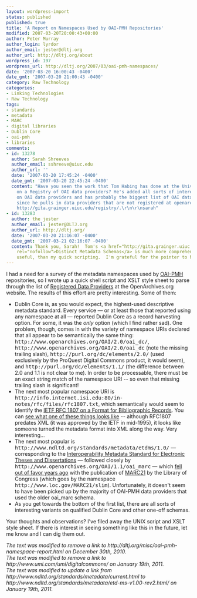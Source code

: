 ```yaml
---
layout: wordpress-import
status: published
published: true
title: 'A Report on Namespaces Used by OAI-PMH Repositories'
modified: 2007-03-20T20:00:43+00:00
author: Peter Murray
author_login: lyrdor
author_email: jester@dltj.org
author_url: http://dltj.org/about
wordpress_id: 197
wordpress_url: http://dltj.org/2007/03/oai-pmh-namespaces/
date: '2007-03-20 16:00:43 -0400'
date_gmt: '2007-03-20 21:00:43 -0400'
category: Raw Technology
categories:
- Linking Technologies
- Raw Technology
tags:
- standards
- metadata
- MARC
- digital libraries
- Dublin Core
- oai-pmh
- libraries
comments:
- id: 13278
  author: Sarah Shreeves
  author_email: sshreeve@uiuc.edu
  author_url: ''
  date: '2007-03-20 17:45:24 -0400'
  date_gmt: '2007-03-20 22:45:24 -0400'
  content: "Have you seen the work that Tom Habing has done at the University of Illinois
    on a Registry of OAI data providers? He's added all sorts of interesting reports
    on OAI data providers and has probably the biggest list of OAI data providers
    since he pulls in data providers that are not registered at openarchives.org.\r\n\r\nSee
    http://gita.grainger.uiuc.edu/registry/.\r\n\r\nsarah"
- id: 13283
  author: the jester
  author_email: jester@DLTJ.org
  author_url: http://dltj.org/
  date: '2007-03-20 21:16:07 -0400'
  date_gmt: '2007-03-21 02:16:07 -0400'
  content: Thank you, Sarah!  Tom's <a href="http://gita.grainger.uiuc.edu/registry/ListSchemas.asp"
    rel="nofollow">Distinct Metadata Schemas</a> is much more comprehensive, and more
    useful, than my quick scripting.  I'm grateful for the pointer to his work.
---
```

<p>I had a need for a survey of the metadata namespaces used by <a href="http://www.openarchives.org/pmh/" title="Open Archives Initiative Protocol for Metadata Harvesting homepage">OAI-PMH</a> repositories, so I wrote up a quick shell script and XSLT style sheet to parse through the list of <a href="http://www.openarchives.org/Register/BrowseSites" title="Registered OAI-PMH Data Providers">Registered Data Providers</a> at the OpenArchives.org website.  The <span class="removed_link" title="http://dltj.org/misc/oai-pmh-namespace-report.html">results of this effort</span> are pretty interesting.  Some of them:</p>
<ul>
<li>Dublin Core is, as you would expect, the highest-used descriptive metadata standard.  Every service &mdash; or at least those that reported using any namespace at all &mdash; reported Dublin Core as a record harvesting option.  For some, it was the <em>only</em> option (which I find rather sad).  One problem, though, comes in with the variety of namespace URIs declared that all appear to be semantically the same thing:  <tt>http://www.openarchives.org/OAI/2.0/oai_dc/</tt>, <tt>http://www.openarchives.org/OAI/2.0/oai_dc</tt> (note the missing trailing slash), <tt>http://purl.org/dc/elements/2.0/</tt> (used exclusively by the <span class="removed_link" title="http://www.umi.com/umi/digitalcommons/">ProQuest Digital Commons product</span>, it would seem), and <tt>http://purl.org/dc/elements/1.1/</tt> (the difference between 2.0 and 1.1 is not clear to me).  In order to be processable, there must be an exact string match of the namespace URI -- so even that missing trailing slash is significant!</li>
<li>The next most popular namespace URI is <tt>http://info.internet.isi.edu:80/in-notes/rfc/files/rfc1807.txt</tt>, which semantically would seem to identify the <a href="http://www.faqs.org/rfcs/rfc1807.html" title="RFC 1807 (rfc1807) - A Format for Bibliographic Records">IETF RFC 1807 on a Format for Bibliographic Records</a>.  You can <a href="http://etd.library.pitt.edu/ETD-db/NDLTD-OAI2/oai.pl?verb=GetRecord&#038;metadataPrefix=oai_rfc1807&#038;identifier=oai%3APITETD%3Aetd-11272006-155805">see what one of these things looks like</a> -- although RFC1807 predates XML (it was approved by the IETF in mid-1995), it looks like someone turned the metadata format into XML along the way.  Very interesting...</li>
<li>The next most popular is <tt>http://www.ndltd.org/standards/metadata/etdms/1.0/</tt> &mdash; corresponding to the <a href="http://web.archive.org/web/20130905212055/http://www.ndltd.org/standards/metadata/etd-ms-v1.00-rev2.html/" title="Networked Digital Library of Theses and Dissertations Metadata Standard">Interoperability Metadata Standard for Electronic Theses and Dissertations</a> &mdash; followed closely by <tt>http://www.openarchives.org/OAI/1.1/oai_marc</tt> &mdash; which <a href="http://www.openarchives.org/OAI/2.0/guidelines-marcxml.htm" title="OAI-PMH Implementation Guidelines: A recommended XML Schema to represent MARC21 records">fell out of favor years ago</a> with the publication of <a href="http://www.loc.gov/standards/marcxml/" title="MARC 21 XML Schema">MARC21</a> by the Library of Congress (which goes by the namespace <tt>http://www.loc.gov/MARC21/slim</tt>).  Unfortunately, it doesn't seem to have been picked up by the majority of OAI-PMH data providers that used the older oai_marc schema.</li>
<li>As you get towards the bottom of the first list, there are all sorts of interesting variants on qualified Dublin Core and other one-off schemas.</li>
</ul>
<p>Your thoughts and observations?  I've filed away the UNIX script and XSLT style sheet.  If there is interest in seeing something like this in the future, let me know and I can dig them out.</p>
<p style="padding:0;margin:0;font-style:italic;" class="removed_link">The text was modified to remove a link to http://dltj.org/misc/oai-pmh-namespace-report.html on December 30th, 2010.</p>
<p style="padding:0;margin:0;font-style:italic;" class="removed_link">The text was modified to remove a link to http://www.umi.com/umi/digitalcommons/ on January 19th, 2011.</p>
<p style="padding:0;margin:0;font-style:italic;">The text was modified to update a link from http://www.ndltd.org/standards/metadata/current.html to http://www.ndltd.org/standards/metadata/etd-ms-v1.00-rev2.html/ on January 19th, 2011.</p>
